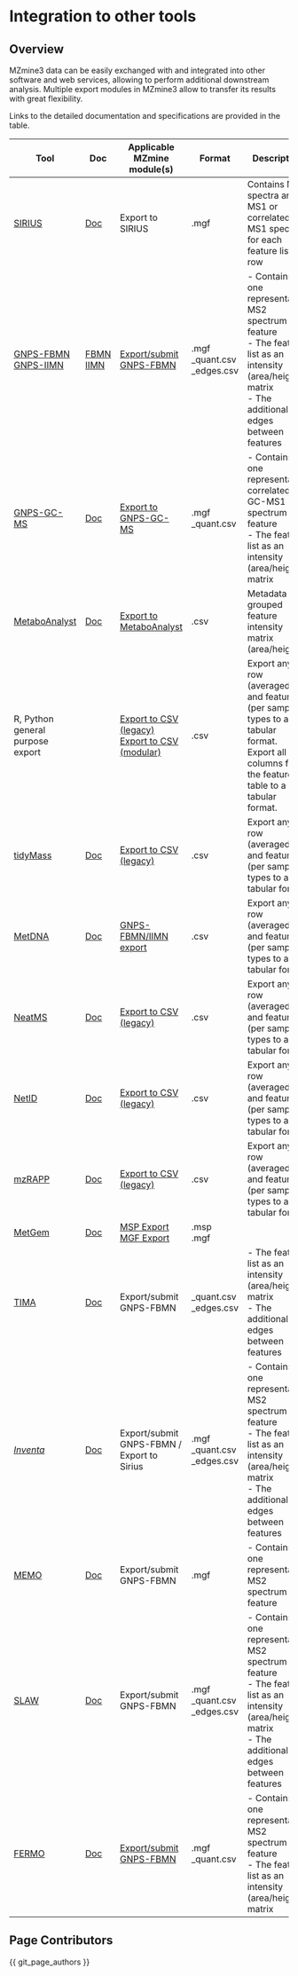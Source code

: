 # Integration to other tools

## Overview

MZmine3 data can be easily exchanged with and integrated into other software and web services, allowing to perform additional downstream analysis. Multiple export modules in MZmine3 allow to transfer its results with great flexibility.

Links to the detailed documentation and specifications are provided in the table.

<!-- markdown-link-check-disable -->

| **Tool**                                                                                                                          | **Doc**                                                                                                                                                                | **Applicable MZmine module(s)**                                                                                                                           | **Format**                       | **Description**                                                                                                                                                  |
|-----------------------------------------------------------------------------------------------------------------------------------|------------------------------------------------------------------------------------------------------------------------------------------------------------------------|-----------------------------------------------------------------------------------------------------------------------------------------------------------|----------------------------------|------------------------------------------------------------------------------------------------------------------------------------------------------------------|
| [SIRIUS](https://bio.informatik.uni-jena.de/software/sirius/)                                                                     | [Doc](https://ccms-ucsd.github.io/GNPSDocumentation/sirius/#with-the-feature-based-molecular-networking)                                                               | Export to SIRIUS                                                                                                                                          | .mgf                             | Contains MS2 spectra and MS1 or correlated MS1 spectra for each feature list row                                                                                 |
| [GNPS-FBMN](https://www.nature.com/articles/s41592-020-0933-6)<br>[GNPS-IIMN](https://www.nature.com/articles/s41467-021-23953-9) | [FBMN](https://ccms-ucsd.github.io/GNPSDocumentation/featurebasedmolecularnetworking-with-mzmine2/)<br>[IIMN](https://ccms-ucsd.github.io/GNPSDocumentation/fbmn-iin/) | [Export/submit GNPS-FBMN](./module_docs/io/data-exchange-with-other-software.md#gnps-fbmniimn-export)                                                     | .mgf<br>_quant.csv<br>_edges.csv | - Contains one representative MS2 spectrum per feature<br>- The feature list as an intensity (area/height) matrix<br>- The additional IIN edges between features |
| [GNPS-GC-MS](https://ccms-ucsd.github.io/GNPSDocumentation/gcanalysis/)                                                           | [Doc](https://ccms-ucsd.github.io/GNPSDocumentation/gc-ms-deconvolution/#gc-ms-data-processing-with-adap-mzmine)                                                       | [Export to GNPS-GC-MS](./module_docs/io/data-exchange-with-other-software.md#gnps-gc-ms-with-adap)                                                        | .mgf<br>_quant.csv               | - Contains one representative correlated GC-MS1 spectrum per feature<br>- The feature list as an intensity (area/height) matrix                                  |
| [MetaboAnalyst](https://www.metaboanalyst.ca/)                                                                                    | [Doc](https://www.metaboanalyst.ca/docs/Format.xhtml#ac:j_idt38)                                                                                                       | [Export to MetaboAnalyst](./module_docs/io/data-exchange-with-other-software.md#metaboanalyst-export)                                                     | .csv                             | Metadata grouped feature intensity matrix (area/height)                                                                                                          |
| R, Python<br>general purpose export                                                                                               |                                                                                                                                                                        | [Export to CSV (legacy)](./module_docs/io/feat-list-export.md#csv-legacy-mzmine-2)<br>[Export to CSV (modular)](./module_docs/io/feat-list-export.md#csv) | .csv                             | Export any row (averaged) and feature (per sample) types to a tabular format.<br>Export all columns from the feature table to a tabular format.                  |
| [tidyMass](https://github.com/tidymass/tidymass)                                                                                  | [Doc](https://www.tidymass.org/docs/chapter2/3-mass_dataset_other_tools/#mzmine-feature-table-to-mass_dataset-class)                                                                  | [Export to CSV (legacy)](./module_docs/io/feat-list-export.md#csv-legacy-mzmine-2)                                                                        | .csv                             | Export any row (averaged) and feature (per sample) types to a tabular format                                                                                     |
| [MetDNA](http://metdna.zhulab.cn/)                                                                                                | [Doc](https://github.com/ZhuMetLab/MetDNA2_Web/blob/main/Tutorials/Tutorial_data_preprocessing_MZmine.pdf)                                                             | [GNPS-FBMN/IIMN export](./module_docs/io/data-exchange-with-other-software.md#gnps-fbmniimn-export)                                                       | .csv                             | Export any row (averaged) and feature (per sample) types to a tabular format                                                                                     |
| [NeatMS](https://github.com/bihealth/NeatMS)                                                                                      | [Doc](https://neatms.readthedocs.io/en/latest/first-steps/data-format/)                                                                                                | [Export to CSV (legacy)](./module_docs/io/feat-list-export.md#csv-legacy-mzmine-2)                                                                        | .csv                             | Export any row (averaged) and feature (per sample) types to a tabular format                                                                                     |
| [NetID](https://www.nature.com/articles/s41592-021-01303-3)                                                                       | [Doc](https://github.com/LiChenPU/NetID)                                                                        | [Export to CSV (legacy)](./module_docs/io/feat-list-export.md#csv-legacy-mzmine-2)                                                                        | .csv                             | Export any row (averaged) and feature (per sample) types to a tabular format                                                                                     |
| [mzRAPP](https://github.com/YasinEl/mzRAPP#exporting-npp-outputs-from-different-tools)                                            | [Doc](https://github.com/YasinEl/mzRAPP#exporting-npp-outputs-from-different-tools)                                                                                    | [Export to CSV (legacy)](./module_docs/io/feat-list-export.md#csv-legacy-mzmine-2)                                                                        | .csv                             | Export any row (averaged) and feature (per sample) types to a tabular format                                                                                     | 
| [MetGem](https://metgem.github.io/)                                                                                               | [Doc](https://metgem.readthedocs.io/en/latest/user_manual/import.html#id1)                                                                                             | [MSP Export](./module_docs/io/feat-list-export.md#msp-export)<br/>[MGF Export](./module_docs/io/feat-list-export.md#mgf-export)                           | .msp<br/>.mgf                    |                                                                                                                                                                  |
| [TIMA](https://github.com/taxonomicallyinformedannotation/tima)                                                                 | [Doc](https://taxonomicallyinformedannotation.github.io/tima/)                                                                                             | Export/submit GNPS-FBMN                                                                                                                                   | _quant.csv<br>_edges.csv         | - The feature list as an intensity (area/height) matrix<br>- The additional IIN edges between features                                                           | 
| [*Inventa*](https://github.com/luigiquiros/inventa)                                                                               | [Doc](https://luigiquiros.github.io/inventa/)                                                                                                                          | Export/submit GNPS-FBMN / Export to Sirius                                                                                                                |  .mgf<br>_quant.csv<br>_edges.csv | - Contains one representative MS2 spectrum per feature<br>- The feature list as an intensity (area/height) matrix<br>- The additional IIN edges between features |
| [MEMO](https://github.com/mandelbrot-project/memo) | [Doc](https://memo-docs.readthedocs.io/en/latest/index.html) | Export/submit GNPS-FBMN | .mgf |- Contains one representative MS2 spectrum per feature |
| [SLAW](https://github.com/zamboni-lab/SLAW) | [Doc](https://github.com/zamboni-lab/SLAW) | Export/submit GNPS-FBMN | .mgf<br>_quant.csv<br>_edges.csv | - Contains one representative MS2 spectrum per feature<br>- The feature list as an intensity (area/height) matrix<br>- The additional IIN edges between features |
| [FERMO](https://github.com/mmzdouc/FERMO/) | [Doc](https://github.com/mmzdouc/FERMO/wiki/) | [Export/submit GNPS-FBMN](./module_docs/io/data-exchange-with-other-software.md#gnps-fbmniimn-export) | .mgf<br>_quant.csv | - Contains one representative MS2 spectrum per feature<br>- The feature list as an intensity (area/height) matrix |  

<!-- markdown-link-check-enable -->

## Page Contributors

{{ git_page_authors }}
